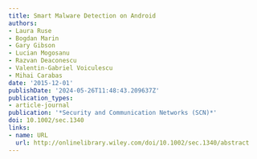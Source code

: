 ```yaml
---
title: Smart Malware Detection on Android
authors:
- Laura Ruse
- Bogdan Marin
- Gary Gibson
- Lucian Mogosanu
- Razvan Deaconescu
- Valentin-Gabriel Voiculescu
- Mihai Carabas
date: '2015-12-01'
publishDate: '2024-05-26T11:48:43.209637Z'
publication_types:
- article-journal
publication: '*Security and Communication Networks (SCN)*'
doi: 10.1002/sec.1340
links:
- name: URL
  url: http://onlinelibrary.wiley.com/doi/10.1002/sec.1340/abstract
---
```

